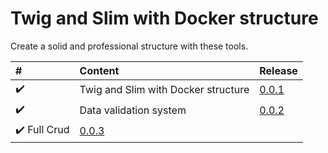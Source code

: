 # Twig and Slim with Docker structure
Create a solid and professional structure with these tools.


|   #                                                 | Content                                       | Release                    |
|:----------------------------------------------------|:----------------------------------------------|:---------------------------|
| :heavy_check_mark:                                  | Twig and Slim with Docker structure           | [0.0.1](https://github.com/edsonjuniornarvaes/twig-slim-docker-structure/releases/tag/0.0.1) 
| :heavy_check_mark:                                  | Data validation system                        | [0.0.2](https://github.com/edsonjuniornarvaes/twig-slim-docker-structure/releases/tag/0.0.2)
| :heavy_check_mark:                                    Full Crud                                     | [0.0.3](https://github.com/edsonjuniornarvaes/twig-slim-docker-structure/releases/tag/0.0.3)



